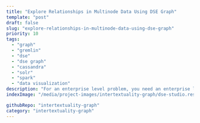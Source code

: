 ```yaml
---
title: "Explore Relationships in Multinode Data Using DSE Graph"
template: "post"
draft: false
slug: "explore-relationships-in-multinode-data-using-dse-graph"
priority: 10
tags:
  - "graph"
  - "gremlin"
  - "dse"
  - "dse graph"
  - "cassandra"
  - "solr"
  - "spark"
  - "data visualization"
description: "For an enterprise level problem, you need an enterprise level solution. Datastax Enterprise (DSE) Graph allows you to traverse the data stored in your Cassandra DB, search it using Solr, visualize in DSE Studio and run analytics over Spark - all integrated within a single platform." 
indexImage: "/media/project-images/intertextuality-graph/dse-studio.results.alludes_to.first-1000-results.diagram-only.png"

githubRepo: "intertextuality-graph"
category: "intertextuality-graph"
---
```

